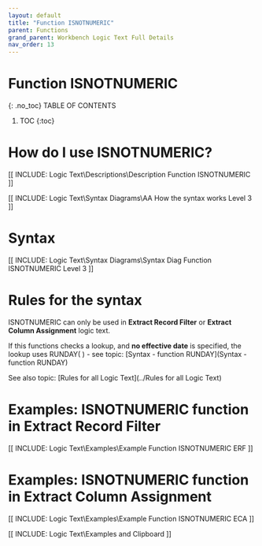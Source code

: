 ```yaml
---
layout: default
title: "Function ISNOTNUMERIC"
parent: Functions
grand_parent: Workbench Logic Text Full Details
nav_order: 13
---
```

# Function ISNOTNUMERIC
{: .no_toc}
TABLE OF CONTENTS 
1. TOC
{:toc}  

# How do I use ISNOTNUMERIC? 

[[ INCLUDE: Logic Text\Descriptions\Description Function ISNOTNUMERIC ]]

[[ INCLUDE: Logic Text\Syntax Diagrams\AA How the syntax works Level 3 ]]

# Syntax 

[[ INCLUDE: Logic Text\Syntax Diagrams\Syntax Diag Function ISNOTNUMERIC Level 3 ]]

# Rules for the syntax 

ISNOTNUMERIC can only be used in **Extract Record Filter** or **Extract Column Assignment** logic text.

If this functions checks a lookup, and **no effective date** is specified, the lookup uses RUNDAY\( \) - see topic: [Syntax - function RUNDAY](Syntax - function RUNDAY)

See also topic: [Rules for all Logic Text](../Rules for all Logic Text) 

# Examples: ISNOTNUMERIC function in Extract Record Filter 

[[ INCLUDE: Logic Text\Examples\Example Function ISNOTNUMERIC ERF ]]

# Examples: ISNOTNUMERIC function in Extract Column Assignment 

[[ INCLUDE: Logic Text\Examples\Example Function ISNOTNUMERIC ECA ]]

[[ INCLUDE: Logic Text\Examples and Clipboard ]]

